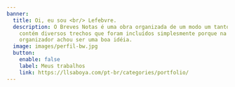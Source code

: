 ```yaml
---
banner:
  title: Oi, eu sou <br/> Lefebvre.
  description: O Breves Notas é uma obra organizada de um modo um tanto caótico e
    contém diversos trechos que foram incluídos simplesmente porque na hora o
    organizador achou ser uma boa idéia.
  image: images/perfil-bw.jpg
  button:
    enable: false
    label: Meus trabalhos
    link: https://llsaboya.com/pt-br/categories/portfolio/
---
```

